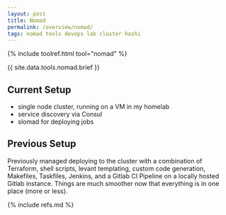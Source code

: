 ```yaml
---
layout: post
title: Nomad
permalink: /overview/nomad/
tags: nomad tools devops lab cluster hashi
---
```


{% include toolref.html tool="nomad" %}

{{ site.data.tools.nomad.brief }}

## Current Setup

- single node cluster, running on a VM in my homelab
- service discovery via Consul
- slomad for deploying jobs

## Previous Setup

Previously managed deploying to the cluster with a combination of Terraform, shell scripts, levant templating, custom code generation, Makefiles, Taskfiles, Jenkins, and a Gitlab CI Pipeline on a locally hosted Gitlab instance. Things are much smoother now that everything is in one place (more or less).

{% include refs.md %}
